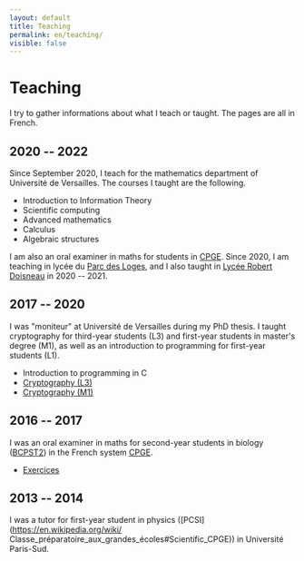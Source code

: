 ```yaml
---
layout: default
title: Teaching
permalink: en/teaching/
visible: false
---
```

# Teaching

I try to gather informations about what I teach or taught. The pages are all in
French.

## 2020 -- 2022

Since September 2020, I teach for the mathematics department of Université de
Versailles. The courses I taught are the following.

* Introduction to Information Theory
* Scientific computing
* Advanced mathematics
* Calculus
* Algebraic structures

I am also an oral examiner in maths for students in
[CPGE](https://en.wikipedia.org/wiki/Classe_pr%C3%A9paratoire_aux_grandes_%C3%A9coles).
Since 2020, I am teaching in lycée du
[Parc des Loges](/teaching/colles/parcdesloges), and I also taught in [Lycée Robert Doisneau](/teaching/colles/doisneau) in 2020 -- 2021.

## 2017 -- 2020

I was "moniteur" at Université de Versailles during my PhD
thesis. I taught cryptography for third-year students (L3) and first-year
students in master's degree (M1), as well as an introduction to programming for
first-year students (L1).
* Introduction to programming in C
* [Cryptography (L3)](/teaching/crypto-l3)
* [Cryptography (M1)](/teaching/crypto-m1)

## 2016 -- 2017

I was an oral examiner in maths for second-year students in biology
([BCPST2](https://en.wikipedia.org/wiki/Classe_préparatoire_aux_grandes_écoles#Scientific_CPGE))
in the French system
[CPGE](https://en.wikipedia.org/wiki/Classe_pr%C3%A9paratoire_aux_grandes_%C3%A9coles). 
* [Exercices](/teaching/colles/jprevert)

## 2013 -- 2014

I was a tutor for first-year student in physics
([PCSI](https://en.wikipedia.org/wiki/
Classe_préparatoire_aux_grandes_écoles#Scientific_CPGE)) in Université
Paris-Sud.
